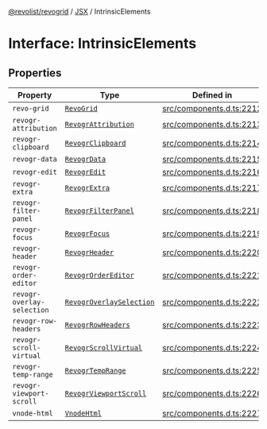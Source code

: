 [@revolist/revogrid](README.md) / [JSX](Namespace.JSX.md) / IntrinsicElements

# Interface: IntrinsicElements

## Properties

| Property | Type | Defined in |
| ------ | ------ | ------ |
| `revo-grid` | [`RevoGrid`](JSX.Interface.RevoGrid.md) | [src/components.d.ts:2212](https://github.com/revolist/revogrid/blob/0787a2552cf5bbb21cb9aa4dbfa802d1d65b108b/src/components.d.ts#L2212) |
| `revogr-attribution` | [`RevogrAttribution`](JSX.Interface.RevogrAttribution.md) | [src/components.d.ts:2213](https://github.com/revolist/revogrid/blob/0787a2552cf5bbb21cb9aa4dbfa802d1d65b108b/src/components.d.ts#L2213) |
| `revogr-clipboard` | [`RevogrClipboard`](JSX.Interface.RevogrClipboard.md) | [src/components.d.ts:2214](https://github.com/revolist/revogrid/blob/0787a2552cf5bbb21cb9aa4dbfa802d1d65b108b/src/components.d.ts#L2214) |
| `revogr-data` | [`RevogrData`](JSX.Interface.RevogrData.md) | [src/components.d.ts:2215](https://github.com/revolist/revogrid/blob/0787a2552cf5bbb21cb9aa4dbfa802d1d65b108b/src/components.d.ts#L2215) |
| `revogr-edit` | [`RevogrEdit`](JSX.Interface.RevogrEdit.md) | [src/components.d.ts:2216](https://github.com/revolist/revogrid/blob/0787a2552cf5bbb21cb9aa4dbfa802d1d65b108b/src/components.d.ts#L2216) |
| `revogr-extra` | [`RevogrExtra`](JSX.Interface.RevogrExtra.md) | [src/components.d.ts:2217](https://github.com/revolist/revogrid/blob/0787a2552cf5bbb21cb9aa4dbfa802d1d65b108b/src/components.d.ts#L2217) |
| `revogr-filter-panel` | [`RevogrFilterPanel`](JSX.Interface.RevogrFilterPanel.md) | [src/components.d.ts:2218](https://github.com/revolist/revogrid/blob/0787a2552cf5bbb21cb9aa4dbfa802d1d65b108b/src/components.d.ts#L2218) |
| `revogr-focus` | [`RevogrFocus`](JSX.Interface.RevogrFocus.md) | [src/components.d.ts:2219](https://github.com/revolist/revogrid/blob/0787a2552cf5bbb21cb9aa4dbfa802d1d65b108b/src/components.d.ts#L2219) |
| `revogr-header` | [`RevogrHeader`](JSX.Interface.RevogrHeader.md) | [src/components.d.ts:2220](https://github.com/revolist/revogrid/blob/0787a2552cf5bbb21cb9aa4dbfa802d1d65b108b/src/components.d.ts#L2220) |
| `revogr-order-editor` | [`RevogrOrderEditor`](JSX.Interface.RevogrOrderEditor.md) | [src/components.d.ts:2221](https://github.com/revolist/revogrid/blob/0787a2552cf5bbb21cb9aa4dbfa802d1d65b108b/src/components.d.ts#L2221) |
| `revogr-overlay-selection` | [`RevogrOverlaySelection`](JSX.Interface.RevogrOverlaySelection.md) | [src/components.d.ts:2222](https://github.com/revolist/revogrid/blob/0787a2552cf5bbb21cb9aa4dbfa802d1d65b108b/src/components.d.ts#L2222) |
| `revogr-row-headers` | [`RevogrRowHeaders`](JSX.Interface.RevogrRowHeaders.md) | [src/components.d.ts:2223](https://github.com/revolist/revogrid/blob/0787a2552cf5bbb21cb9aa4dbfa802d1d65b108b/src/components.d.ts#L2223) |
| `revogr-scroll-virtual` | [`RevogrScrollVirtual`](JSX.Interface.RevogrScrollVirtual.md) | [src/components.d.ts:2224](https://github.com/revolist/revogrid/blob/0787a2552cf5bbb21cb9aa4dbfa802d1d65b108b/src/components.d.ts#L2224) |
| `revogr-temp-range` | [`RevogrTempRange`](JSX.Interface.RevogrTempRange.md) | [src/components.d.ts:2225](https://github.com/revolist/revogrid/blob/0787a2552cf5bbb21cb9aa4dbfa802d1d65b108b/src/components.d.ts#L2225) |
| `revogr-viewport-scroll` | [`RevogrViewportScroll`](JSX.Interface.RevogrViewportScroll.md) | [src/components.d.ts:2226](https://github.com/revolist/revogrid/blob/0787a2552cf5bbb21cb9aa4dbfa802d1d65b108b/src/components.d.ts#L2226) |
| `vnode-html` | [`VnodeHtml`](JSX.Interface.VnodeHtml.md) | [src/components.d.ts:2227](https://github.com/revolist/revogrid/blob/0787a2552cf5bbb21cb9aa4dbfa802d1d65b108b/src/components.d.ts#L2227) |

